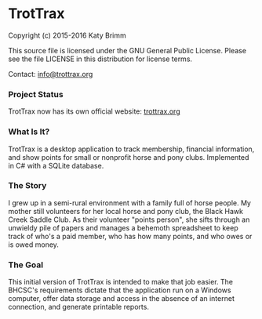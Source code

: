 # TrotTrax
Copyright (c) 2015-2016 Katy Brimm

This source file is licensed under the GNU General Public License. Please see the file LICENSE in this distribution for license terms.

Contact: info@trottrax.org

### Project Status
TrotTrax now has its own official website: [trottrax.org](http://www.trottrax.org/)

### What Is It?
TrotTrax is a desktop application to track membership, financial information, and show points for small or nonprofit horse and pony clubs. Implemented in C# with a SQLite database.

### The Story
I grew up in a semi-rural environment with a family full of horse people. My mother still volunteers for her local horse and pony club, the Black Hawk Creek Saddle Club. As their volunteer "points person", she sifts through an unwieldy pile of papers and manages a behemoth spreadsheet to keep track of who's a paid member, who has how many points, and who owes or is owed money.

### The Goal
This initial version of TrotTrax is intended to make that job easier. The BHCSC's requirements dictate that the application run on a Windows computer, offer data storage and access in the absence of an internet connection, and generate printable reports.
